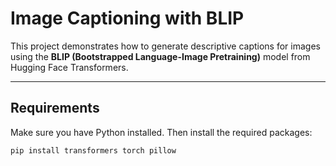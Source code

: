 # Image Captioning with BLIP

This project demonstrates how to generate descriptive captions for images using the **BLIP (Bootstrapped Language-Image Pretraining)** model from Hugging Face Transformers.

---

## **Requirements**

Make sure you have Python installed. Then install the required packages:

```bash
pip install transformers torch pillow
